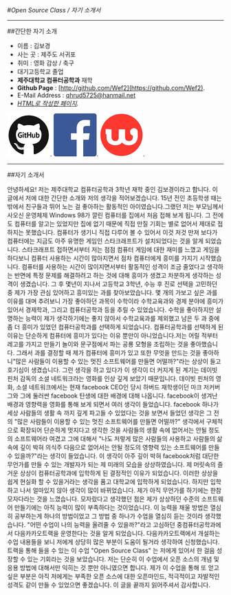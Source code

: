 #_Open Source Class / 자기 소개서_

---

##간단한 자기 소개

* 이름 : 김보경
* 사는 곳 : 제주도 서귀포			
* 취미 : 영화 감상 / 축구
* 대기고등학교 졸업
* **제주대학교 컴퓨터공학과** 재학
* **Github Page** : [http://github.com/Wef2](https://github.com/Wef2).
* E-Mail Address : qhrud5725@hanmail.net
* _[HTML로 작성한 페이지](http://wef2.github.io)._ 


[![Alt text](/images/github.gif)](http://github.com/Wef2/).
[![Alt text](/images/facebook.png)](http://www.facebook.com/hungryhae).
[![Alt text](/images/watcha.png)](http://watcha.net/users/rvkIDxMIpCSY).

---

##자기 소개서

 안녕하세요! 저는 제주대학교 컴퓨터공학과 3학년 재학 중인 김보경이라고 합니다. 이 글에서 저에 대한 간단한 소개와 저의 생각을 적어보겠습니다. 15년 전인 초등학생 때는 밖에서 친구들과 뛰어 노는 걸 좋아하는 활동적인 아이였습니다.그랬던 저는 부모님께서 사오신 운영체제 Windows 98가 깔린 컴퓨터를 집에서 처음 접해 보게 됩니다. 그 전에도 컴퓨터를 알고는 있었지만 집에 없기 때문에 직접 만질 기회는 별로 없어서 제대로 접하지는 못했습니다. 컴퓨터가 생기니 직접 다루어 볼 수 있어서 이것 저것 만져 보다가 컴퓨터에는 지금도 아주 유명한 게임인 스타크래프트가 설치되었다는 것을 알게 되었습니다. 스타크래프트 접하면서부터 저는 점점 컴퓨터 게임에 대한 재미를 느꼈고 게임을 하다보니 컴퓨터 사용하는 시간이 많아지면서 점차 컴퓨터에게 흥미를 가지기 시작했습니다. 컴퓨터를 사용하는 시간이 많이지면서부터 활동적인 성격이 조금 줄었다고 생각하는 반면에 특정 문제를 해결하려고 하는 것에 대해 흥미가 생겼고 차분하게 생각하는 성격이 생겼습니다. 그 후 몇년이 지나서 고등학교 3학년, 수능 후 진로 선택을 고민하던 중 제가 가장 관심 있어하고 흥미있는 과를 찾아보았습니다. 몇 개의 가보고 싶은 과를 이유를 대며 추려보니 가장 좋아하던 과목이 수학이라 수학교육과와 경제 분야에 흥미가 있어서 경제학과, 그리고 컴퓨터공학과 등을 추릴 수 있었습니다. 수학을 좋아하지만 설명하는 능력이 제가 생각하기에는 좋지 않아서 수학교육과를 제외했고 남은 두 과 중에 좀 더 흥미가 있었던 컴퓨터공학과를 선택하게 되었습니다. 컴퓨터공학과를 선택하게 된 이유는 단순하게 컴퓨터에 흥미가 있다는 이유 뿐만이 아니었습니다.저는 어릴 적부터 레고를 가지고 만들기 놀이와 문구점에서 파는 공룡 모형을 조립하는 것을 좋아했습니다. 그래서 과를 결정할 때 제가 컴퓨터에 흥미가 있고 또한 무엇을 만드는 것을 좋아하니"많은 사람들이 이용할 수 있는 멋진 소프트웨어를 만들면 어떨까?"라는 상상이 들고 호기심이 생겼습니다. 그런 생각을 하고 있다가 이 생각이 더 커지게 된 계기는 데이빗 핀처 감독의 소셜 네트워크라는 영화를 인상 깊게 보았기 때문입니다. 데이빗 핀처의 영화, 소셜 네트워크에서는 현재 facebook CEO인 당시 하버드 재학생이던 마크 저커버그와 그에 둘러싼 facebook 탄생에 대한 배경에 대해 나옵니다. facebook이 생겨난 배경과 영향력을 영화를 통해 보게 되면서 여러 생각이 들었습니다. facebook 하나가 세상 사람들의 생활 속 까지 깊게 파고들 수 있었다는 것을 보면서 들었던 생각은 그 전의 "많은 사람들이 이용할 수 있는 멋진 소프트웨어를 만들면 어떨까?" 생각에서 구체적으로 확장되어 단순하게 멋지다고 생각한 것을 사람들의 생활 속에 없어서는 안될 정도의 소프트웨어라 여겼고 그에 대해서 "나도 저렇게 많은 사람들의 사용하고 사람들의 삶 속에 깊이 박혀 의식주 다음으로 없어서는 안될 정도의 영향력 있는 소프트웨어를 만들 수 있을까?"라는 생각이 들었습니다. 이 생각이 아주 깊이 박혀 facebook처럼 대단한 무언가를 만들 수 있는 개발자가 되는 제 미래의 모습을 상상하였습니다. 제 머릿속의 즐거운 상상이 컴퓨터공학과에 입학하게 된 결정적인 이유가 되었습니다. 이러한 상상을 쉽게 현실화 할 수 있을거라는 생각을 품고 대학교에 입학하게 되었습니다. 하지만 입학하고 나서 얼마있지 않아 생각이 많이 바뀌었습니다. 제가 아직 무언가를 하기에는 한참 모자다라는 것을 느꼈습니다. 모자랐다고 생각했던 점은 제가 상상하던 수준의 소프트웨어 만들기에는 아직 능력이 많이 부족하다는 것이었습니다. 이 능력을 채울 방법은 열심히 공부하는게 하나의 방법이었고 그 방법 중 하나가 수업을 열심히 듣는 것이라 생각했습니다. "어떤 수업이 나의 능력을 올려줄 수 있을까?"라고 고심하던 중컴퓨터공학과에서 다음카카오트랙을 운영한다는 것을 알게 되었습니다. 다음카카오트랙에서 개설하는 수업 내용들을 보니 저에게 상당히 많은 부분이 도움이 될거라 생각하여 신청했습니다. 트랙을 통해 들을 수 있는 이 수업 "Open Source Class" 는 저에게 있어서 한 걸음 성장할 수 있는 기회라는 것을 보았습니다. 저는 단순히 이 수업에서 오픈 소스의 개념 및 응용 방법에 대해서만 익히는 것 뿐만 아니였으면 합니다. 제가 이 수업을 통해 또 얻고 싶은 부분은 아직 저에게는 부족한 오픈 소스에 대한 오픈마인드, 적극적이고 자발적인 성격도 같이 만들 수 있었으면 좋겠습니다. 이 글을 끝까지 읽어주셔서 감사합니다.
